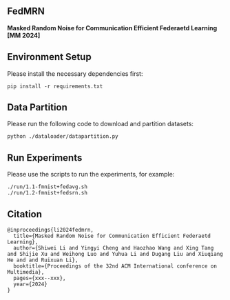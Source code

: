 ## FedMRN

**Masked Random Noise for Communication Efficient Federaetd Learning [MM 2024]**

## Environment Setup
Please install the necessary dependencies first:
```
pip install -r requirements.txt
```

## Data Partition
Please run the following code to download and partition datasets:
```
python ./dataloader/datapartition.py 
```

## Run Experiments
Please use the scripts to run the experiments, for example:
```
./run/1.1-fmnist+fedavg.sh
./run/1.2-fmnist+fedsrn.sh
```

## Citation
```
@inproceedings{li2024fedmrn,
  title={Masked Random Noise for Communication Efficient Federaetd Learning},
  author={Shiwei Li and Yingyi Cheng and Haozhao Wang and Xing Tang and Shijie Xu and Weihong Luo and Yuhua Li and Dugang Liu and Xiuqiang He and and Ruixuan Li},
  booktitle={Proceedings of the 32nd ACM International conference on Multimedia},
  pages={xxx--xxx},
  year={2024}
}
```